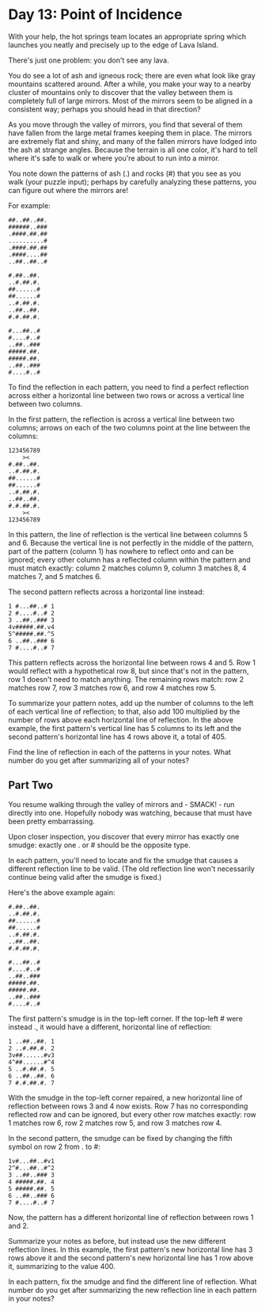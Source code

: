 # Day 13: Point of Incidence

With your help, the hot springs team locates an appropriate spring which launches you neatly and precisely up to the edge of Lava Island.

There's just one problem: you don't see any lava.

You do see a lot of ash and igneous rock; there are even what look like gray mountains scattered around. After a while, you make your way to a nearby cluster of mountains only to discover that the valley between them is completely full of large mirrors. Most of the mirrors seem to be aligned in a consistent way; perhaps you should head in that direction?

As you move through the valley of mirrors, you find that several of them have fallen from the large metal frames keeping them in place. The mirrors are extremely flat and shiny, and many of the fallen mirrors have lodged into the ash at strange angles. Because the terrain is all one color, it's hard to tell where it's safe to walk or where you're about to run into a mirror.

You note down the patterns of ash (.) and rocks (#) that you see as you walk (your puzzle input); perhaps by carefully analyzing these patterns, you can figure out where the mirrors are!

For example:

```text
##..##..##.
######..###
.####.##.##
..........#
.####.##.##
.####....##
..##..##..#

#.##..##.
..#.##.#.
##......#
##......#
..#.##.#.
..##..##.
#.#.##.#.

#...##..#
#....#..#
..##..###
#####.##.
#####.##.
..##..###
#....#..#
````

To find the reflection in each pattern, you need to find a perfect reflection across either a horizontal line between two rows or across a vertical line between two columns.

In the first pattern, the reflection is across a vertical line between two columns; arrows on each of the two columns point at the line between the columns:

```text
123456789
    ><   
#.##..##.
..#.##.#.
##......#
##......#
..#.##.#.
..##..##.
#.#.##.#.
    ><   
123456789
````

In this pattern, the line of reflection is the vertical line between columns 5 and 6. Because the vertical line is not perfectly in the middle of the pattern, part of the pattern (column 1) has nowhere to reflect onto and can be ignored; every other column has a reflected column within the pattern and must match exactly: column 2 matches column 9, column 3 matches 8, 4 matches 7, and 5 matches 6.

The second pattern reflects across a horizontal line instead:

```text
1 #...##..# 1
2 #....#..# 2
3 ..##..### 3
4v#####.##.v4
5^#####.##.^5
6 ..##..### 6
7 #....#..# 7
````

This pattern reflects across the horizontal line between rows 4 and 5. Row 1 would reflect with a hypothetical row 8, but since that's not in the pattern, row 1 doesn't need to match anything. The remaining rows match: row 2 matches row 7, row 3 matches row 6, and row 4 matches row 5.

To summarize your pattern notes, add up the number of columns to the left of each vertical line of reflection; to that, also add 100 multiplied by the number of rows above each horizontal line of reflection. In the above example, the first pattern's vertical line has 5 columns to its left and the second pattern's horizontal line has 4 rows above it, a total of 405.

Find the line of reflection in each of the patterns in your notes. What number do you get after summarizing all of your notes?

## Part Two

You resume walking through the valley of mirrors and - SMACK! - run directly into one. Hopefully nobody was watching, because that must have been pretty embarrassing.

Upon closer inspection, you discover that every mirror has exactly one smudge: exactly one . or # should be the opposite type.

In each pattern, you'll need to locate and fix the smudge that causes a different reflection line to be valid. (The old reflection line won't necessarily continue being valid after the smudge is fixed.)

Here's the above example again:

```text
#.##..##.
..#.##.#.
##......#
##......#
..#.##.#.
..##..##.
#.#.##.#.

#...##..#
#....#..#
..##..###
#####.##.
#####.##.
..##..###
#....#..#
```

The first pattern's smudge is in the top-left corner. If the top-left # were instead ., it would have a different, horizontal line of reflection:

```text
1 ..##..##. 1
2 ..#.##.#. 2
3v##......#v3
4^##......#^4
5 ..#.##.#. 5
6 ..##..##. 6
7 #.#.##.#. 7
```

With the smudge in the top-left corner repaired, a new horizontal line of reflection between rows 3 and 4 now exists. Row 7 has no corresponding reflected row and can be ignored, but every other row matches exactly: row 1 matches row 6, row 2 matches row 5, and row 3 matches row 4.

In the second pattern, the smudge can be fixed by changing the fifth symbol on row 2 from . to #:

```text
1v#...##..#v1
2^#...##..#^2
3 ..##..### 3
4 #####.##. 4
5 #####.##. 5
6 ..##..### 6
7 #....#..# 7
```

Now, the pattern has a different horizontal line of reflection between rows 1 and 2.

Summarize your notes as before, but instead use the new different reflection lines. In this example, the first pattern's new horizontal line has 3 rows above it and the second pattern's new horizontal line has 1 row above it, summarizing to the value 400.

In each pattern, fix the smudge and find the different line of reflection. What number do you get after summarizing the new reflection line in each pattern in your notes?
